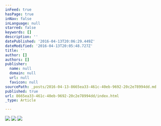 ```yaml
---
inFeed: true
hasPage: true
inNav: false
inLanguage: null
starred: false
keywords: []
description: ''
datePublished: '2016-04-13T20:06:29.449Z'
dateModified: '2016-04-13T20:05:48.727Z'
title: ''
author: []
authors: []
publisher:
  name: null
  domain: null
  url: null
  favicon: null
sourcePath: _posts/2016-04-13-8665ea33-461c-40eb-9692-20c2e78994dd.md
published: true
url: 8665ea33-461c-40eb-9692-20c2e78994dd/index.html
_type: Article

---
```

![](https://the-grid-user-content.s3-us-west-2.amazonaws.com/0230db54-1b9f-4507-965d-deb2c00e64a0.jpg)
![](https://the-grid-user-content.s3-us-west-2.amazonaws.com/0689ebae-945e-43b2-8abf-5f0891edebb6.jpg)
![](https://the-grid-user-content.s3-us-west-2.amazonaws.com/5bbb8d0d-6f69-47ae-89f3-866cd4e2b06b.jpg)

##